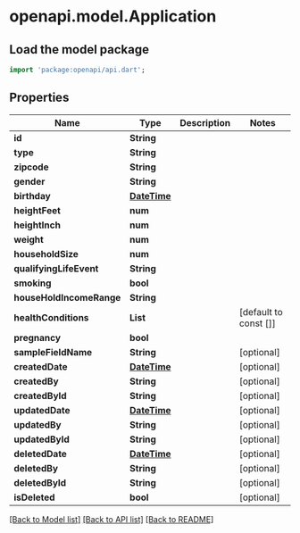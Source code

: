 # openapi.model.Application

## Load the model package
```dart
import 'package:openapi/api.dart';
```

## Properties
Name | Type | Description | Notes
------------ | ------------- | ------------- | -------------
**id** | **String** |  | 
**type** | **String** |  | 
**zipcode** | **String** |  | 
**gender** | **String** |  | 
**birthday** | [**DateTime**](DateTime.md) |  | 
**heightFeet** | **num** |  | 
**heightInch** | **num** |  | 
**weight** | **num** |  | 
**householdSize** | **num** |  | 
**qualifyingLifeEvent** | **String** |  | 
**smoking** | **bool** |  | 
**houseHoldIncomeRange** | **String** |  | 
**healthConditions** | **List<String>** |  | [default to const []]
**pregnancy** | **bool** |  | 
**sampleFieldName** | **String** |  | [optional] 
**createdDate** | [**DateTime**](DateTime.md) |  | [optional] 
**createdBy** | **String** |  | [optional] 
**createdById** | **String** |  | [optional] 
**updatedDate** | [**DateTime**](DateTime.md) |  | [optional] 
**updatedBy** | **String** |  | [optional] 
**updatedById** | **String** |  | [optional] 
**deletedDate** | [**DateTime**](DateTime.md) |  | [optional] 
**deletedBy** | **String** |  | [optional] 
**deletedById** | **String** |  | [optional] 
**isDeleted** | **bool** |  | [optional] 

[[Back to Model list]](../README.md#documentation-for-models) [[Back to API list]](../README.md#documentation-for-api-endpoints) [[Back to README]](../README.md)


